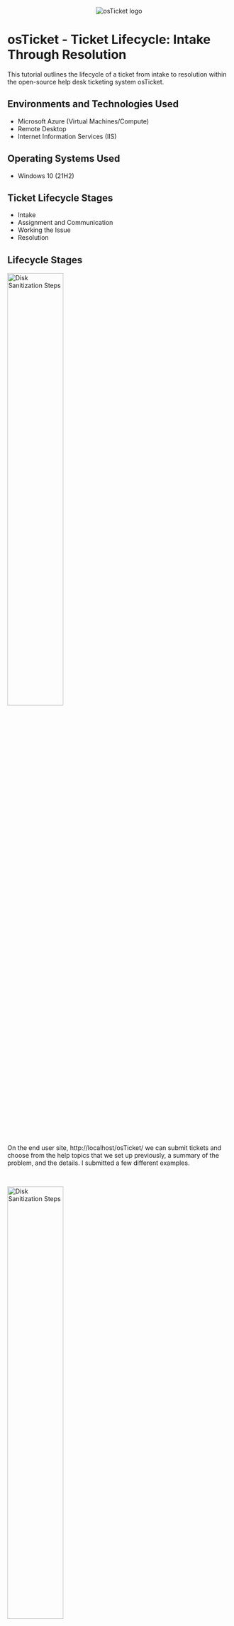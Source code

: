 <p align="center">
<img src="https://i.imgur.com/Clzj7Xs.png" alt="osTicket logo"/>
</p>

<h1>osTicket - Ticket Lifecycle: Intake Through Resolution</h1>
This tutorial outlines the lifecycle of a ticket from intake to resolution within the open-source help desk ticketing system osTicket.<br />

<h2>Environments and Technologies Used</h2>

- Microsoft Azure (Virtual Machines/Compute)
- Remote Desktop
- Internet Information Services (IIS)

<h2>Operating Systems Used </h2>

- Windows 10</b> (21H2)

<h2>Ticket Lifecycle Stages</h2>

- Intake
- Assignment and Communication
- Working the Issue
- Resolution

<h2>Lifecycle Stages</h2>

<p>
<img src="https://i.imgur.com/Igv0Pl6.png" height="50%" width="50%" alt="Disk Sanitization Steps"/>
</p>
<p>On the end user site, http://localhost/osTicket/ we can submit tickets and choose from the help topics that we set up previously, a summary of the problem, and the details. I submitted a few different examples.
</p>
<br />

<p>
<img src="https://i.imgur.com/rZTthRt.png" height="50%" width="50%" alt="Disk Sanitization Steps"/>
</p>
<p>
Next, we will “solve” the tickets by logging in as an agent at http://localhost/osTicket/scp/login.php, with one of the agent accounts created. Here you can see the tickets that have been submitted and manage them.
</p>
<br />

<p>
<img src="https://i.imgur.com/Mmq3t55.png" height="50%" width="50%" alt="Disk Sanitization Steps"/>
</p>

<p>
<img src="https://i.imgur.com/5HMCd35.png" height="50%" width="50%" alt="Disk Sanitization Steps"/>
</p>
<p>
Here we can see one of the specific tickets that were submitted, and there are various things we can do here. You can change the status of the ticket, change the priority, assign departments and specific agents, post comment updates, and close/resolve the ticket. These are all things you would be doing while working on a real issue.
</p>
<br />
